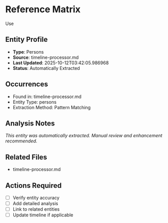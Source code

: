 # Reference Matrix

Use

## Entity Profile
- **Type**: Persons
- **Source**: timeline-processor.md
- **Last Updated**: 2025-10-12T03:42:05.986968
- **Status**: Automatically Extracted

## Occurrences
- Found in: timeline-processor.md
- Entity Type: persons
- Extraction Method: Pattern Matching

## Analysis Notes
*This entity was automatically extracted. Manual review and enhancement recommended.*

## Related Files
- timeline-processor.md

## Actions Required
- [ ] Verify entity accuracy
- [ ] Add detailed analysis
- [ ] Link to related entities
- [ ] Update timeline if applicable
